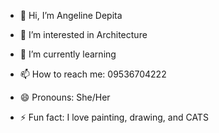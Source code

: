 - 👋 Hi, I’m Angeline Depita
- 👀 I’m interested in Architecture
- 🌱 I’m currently learning 

- 📫 How to reach me: 09536704222
- 😄 Pronouns: She/Her
- ⚡ Fun fact: I love painting, drawing, and CATS

<!---
AngieDepp/AngieDepp is a ✨ special ✨ repository because its `README.md` (this file) appears on your GitHub profile.
You can click the Preview link to take a look at your changes.
--->
